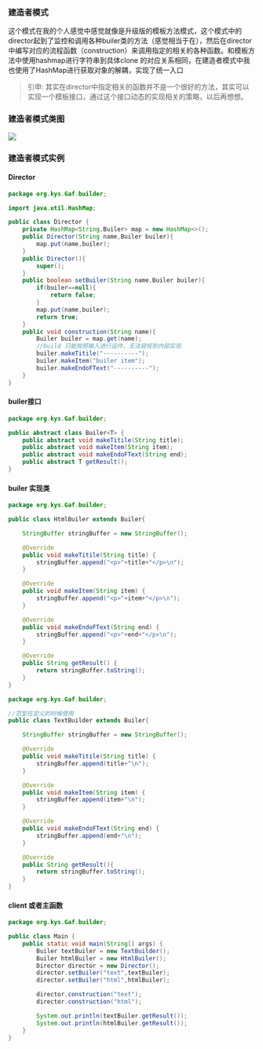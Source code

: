 ### 建造者模式

这个模式在我的个人感觉中感觉就像是升级版的模板方法模式，这个模式中的director起到了监控和调用各种builer类的方法（感觉相当于在），然后在director中编写对应的流程函数（construction）来调用指定的相关的各种函数。和模板方法中使用hashmap进行字符串到具体clone 的对应关系相同，在建造者模式中我也使用了HashMap进行获取对象的解耦，实现了统一入口

> 引申: 其实在director中指定相关的函数并不是一个很好的方法，其实可以实现一个模板接口，通过这个接口动态的实现相关的策略，以后再想想。

### 建造者模式类图

![](blogimg/GAF/8.png)

### 建造者模式实例

#### Director

```java
package org.kys.Gaf.builder;

import java.util.HashMap;

public class Director {
    private HashMap<String,Builer> map = new HashMap<>();
    public Director(String name,Builer builer){
        map.put(name,builer);
    }
    public Director(){
        super();
    }
    public boolean setBuiler(String name,Builer builer){
        if(builer==null){
            return false;
        }
        map.put(name,builer);
        return true;
    }
    public void construction(String name){
        Builer builer = map.get(name);
        //build 只能按照输入进行运作，无法窥视到内部实现
        builer.makeTitile("----------");
        builer.makeItem("builer item");
        builer.makeEndoFText("----------");
    }
}
```

#### builer接口

```java
package org.kys.Gaf.builder;

public abstract class Builer<T> {
    public abstract void makeTitile(String title);
    public abstract void makeItem(String item);
    public abstract void makeEndoFText(String end);
    public abstract T getResult();
}
```

#### builer 实现类

```java
package org.kys.Gaf.builder;

public class HtmlBuiler extends Builer{

    StringBuffer stringBuffer = new StringBuffer();

    @Override
    public void makeTitile(String title) {
        stringBuffer.append("<p>"+title+"</p>\n");
    }

    @Override
    public void makeItem(String item) {
        stringBuffer.append("<p>"+item+"</p>\n");
    }

    @Override
    public void makeEndoFText(String end) {
        stringBuffer.append("<p>"+end+"</p>\n");
    }

    @Override
    public String getResult() {
        return stringBuffer.toString();
    }
}
```

```java
package org.kys.Gaf.builder;

//范型在定义的时候使用
public class TextBuilder extends Builer{

    StringBuffer stringBuffer = new StringBuffer();

    @Override
    public void makeTitile(String title) {
        stringBuffer.append(title+"\n");
    }

    @Override
    public void makeItem(String item) {
        stringBuffer.append(item+"\n");
    }

    @Override
    public void makeEndoFText(String end) {
        stringBuffer.append(end+"\n");
    }

    @Override
    public String getResult(){
        return stringBuffer.toString();
    }
}
```

#### client 或者主函数

```java
package org.kys.Gaf.builder;

public class Main {
    public static void main(String[] args) {
        Builer textBuiler = new TextBuilder();
        Builer htmlBuiler = new HtmlBuiler();
        Director director = new Director();
        director.setBuiler("text",textBuiler);
        director.setBuiler("html",htmlBuiler);

        director.construction("text");
        director.construction("html");

        System.out.println(textBuiler.getResult());
        System.out.println(htmlBuiler.getResult());
    }
}
```